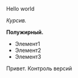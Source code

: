 Hello world

*Курсив.*

**Полужирный.**

* Элемент1
* Элемент2
* Элемент3



Привет. Контроль версий

